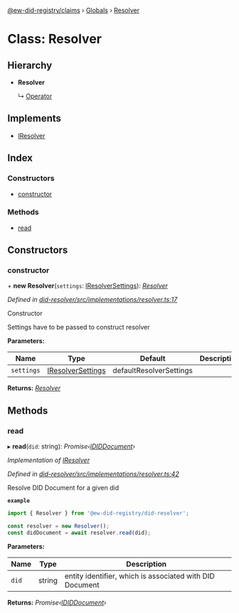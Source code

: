 [@ew-did-registry/claims](../README.md) › [Globals](../globals.md) › [Resolver](resolver.md)

# Class: Resolver

## Hierarchy

* **Resolver**

  ↳ [Operator](operator.md)

## Implements

* [IResolver](../interfaces/iresolver.md)

## Index

### Constructors

* [constructor](resolver.md#constructor)

### Methods

* [read](resolver.md#read)

## Constructors

###  constructor

\+ **new Resolver**(`settings`: [IResolverSettings](../interfaces/iresolversettings.md)): *[Resolver](resolver.md)*

*Defined in [did-resolver/src/implementations/resolver.ts:17](https://github.com/energywebfoundation/ew-did-registry/blob/b7dd630/packages/did-resolver/src/implementations/resolver.ts#L17)*

Constructor

Settings have to be passed to construct resolver

**Parameters:**

Name | Type | Default | Description |
------ | ------ | ------ | ------ |
`settings` | [IResolverSettings](../interfaces/iresolversettings.md) |  defaultResolverSettings |   |

**Returns:** *[Resolver](resolver.md)*

## Methods

###  read

▸ **read**(`did`: string): *Promise‹[IDIDDocument](../interfaces/ididdocument.md)›*

*Implementation of [IResolver](../interfaces/iresolver.md)*

*Defined in [did-resolver/src/implementations/resolver.ts:42](https://github.com/energywebfoundation/ew-did-registry/blob/b7dd630/packages/did-resolver/src/implementations/resolver.ts#L42)*

Resolve DID Document for a given did

**`example`** 
```typescript
import { Resolver } from '@ew-did-registry/did-resolver';

const resolver = new Resolver();
const didDocument = await resolver.read(did);
```

**Parameters:**

Name | Type | Description |
------ | ------ | ------ |
`did` | string | entity identifier, which is associated with DID Document  |

**Returns:** *Promise‹[IDIDDocument](../interfaces/ididdocument.md)›*
